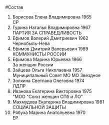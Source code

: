 #Состав
1. Борисова Елена Владимировна 1965   
    СР
2. Гурина Наталья Владимировна 1967   
    ПАРТИЯ ЗА СПРАВЕДЛИВОСТЬ
3. Ефимов Валерий Дмитриевич 1962   
    Чернобыль-Нева
4. Ефимов Дмитрий Валерьевич 1989   
    КОММУНИСТЫ РОССИИ
5. Ефимова Марина Юрьевна 1966   
    За женщин России
6. Зайцева Ольга Николаевна 1957   
    Муниципальный Совет МО МО Звездное
7. Золкина Светлана Олеговна 1974   
    ЛДПР
8. Иванова Екатерина Викторовна 1975   
    "МОО "Союз женщин СПб и ЛО"
9. Махмудова Екатерина Владимировна 1981   
    СОЦИАЛЬНОЙ ЗАЩИТЫ
10. Рябуха Марина Анатольевна 1970   
    ЕР
